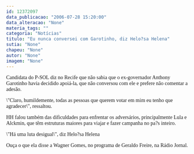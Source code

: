 ```yaml
---
id: 12372097
data_publicacao: "2006-07-28 15:20:00"
data_alteracao: "None"
materia_tags: ""
categoria: "Notícias"
titulo: "Eu nunca conversei com Garotinho, diz Helo?sa Helena"
sutia: "None"
chapeu: "None"
autor: "None"
imagem: "None"
---
```

<p><P><FONT face=Verdana>Candidata do P-SOL diz no Recife que não sabia que o ex-governador Anthony Garotinho havia decidido apoiá-la, que não conversou com ele e prefere não comentar a adesão.</FONT></P></p>
<p><P><FONT face=Verdana>\"Claro, humildemente, todas as pessoas que querem votar em mim eu tenho que agradecer\", ressaltou.</FONT></P></p>
<p><P><FONT face=Verdana>HH falou também das dificuldades para enfrentar os adversários, principalmente Lula e Alckmin, que têm estruturas maiores para viajar e fazer campanha no pa?s inteiro.</FONT></P></p>
<p><P><FONT face=Verdana>\"Há uma luta desigual\", diz Helo?sa Helena</FONT></P><FONT face=Verdana></p>
<p><P>Ouça o que ela disse a Wagner Gomes, no programa de Geraldo Freire, na Rádio Jornal.</P></FONT> </p>
